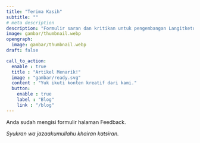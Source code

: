 ```yaml
---
title: "Terima Kasih"
subtitle: ""
# meta description
description: "Formulir saran dan kritikan untuk pengembangan Langitketujuh OS."
image: gambar/thumbnail.webp
opengraph:
  image: gambar/thumbnail.webp
draft: false

call_to_action:
  enable : true
  title : "Artikel Menarik!"
  image : "gambar/ready.svg"
  content : "Yuk ikuti konten kreatif dari kami."
  button:
    enable : true
    label : "Blog"
    link : "/blog"
---
```


Anda sudah mengisi formulir halaman Feedback.

_Syukran wa jazaakumullahu khairan katsiran._
